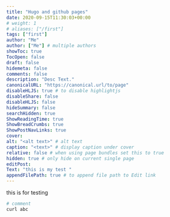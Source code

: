 ```yaml
---
title: "Hugo and github pages"
date: 2020-09-15T11:30:03+00:00
# weight: 1
# aliases: ["/first"]
tags: ["first"]
author: "Me"
author: ["Me"] # multiple authors
showToc: true
TocOpen: false
draft: false
hidemeta: false
comments: false
description: "Desc Text."
canonicalURL: "https://canonical.url/to/page"
disableHLJS: true # to disable highlightjs
disableShare: false
disableHLJS: false
hideSummary: false
searchHidden: true
ShowReadingTime: true
ShowBreadCrumbs: true
ShowPostNavLinks: true
cover:
alt: "<alt text>" # alt text
caption: "<text>" # display caption under cover
relative: false # when using page bundles set this to true
hidden: true # only hide on current single page
editPost:
Text: "this is my test "
appendFilePath: true # to append file path to Edit link
---
```


this is for testing 

```bash
# comment
curl abc

```
